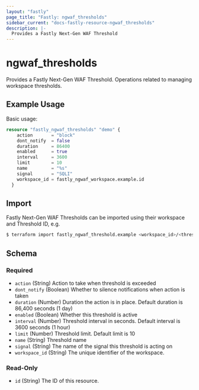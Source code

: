 ```yaml
---
layout: "fastly"
page_title: "Fastly: ngwaf_thresholds"
sidebar_current: "docs-fastly-resource-ngwaf_thresholds"
description: |-
  Provides a Fastly Next-Gen WAF Threshold
---
```


# ngwaf_thresholds

Provides a Fastly Next-Gen WAF Threshold.  Operations related to managing workspace thresholds.

## Example Usage

Basic usage:

```terraform
resource "fastly_ngwaf_thresholds" "demo" {
    action       = "block"
    dont_notify  = false
    duration     = 86400
    enabled      = true
    interval     = 3600
    limit        = 10
    name         = "%s"
    signal       = "SQLI"
    workspace_id = fastly_ngwaf_workspace.example.id
  }
```

## Import

Fastly Next-Gen WAF Thresholds can be imported using their workspace and Threshold ID, e.g.

```sh
$ terraform import fastly_ngwaf_threshold.example <workspace_id>/<threshold_id>
```

<!-- schema generated by tfplugindocs -->
## Schema

### Required

- `action` (String) Action to take when threshold is exceeded
- `dont_notify` (Boolean) Whether to silence notifications when action is taken
- `duration` (Number) Duration the action is in place. Default duration is 86,400 seconds (1 day)
- `enabled` (Boolean) Whether this threshold is active
- `interval` (Number) Threshold interval in seconds. Default interval is 3600 seconds (1 hour)
- `limit` (Number) Threshold limit. Default limit is 10
- `name` (String) Threshold name
- `signal` (String) The name of the signal this threshold is acting on
- `workspace_id` (String) The unique identifier of the workspace.

### Read-Only

- `id` (String) The ID of this resource.
